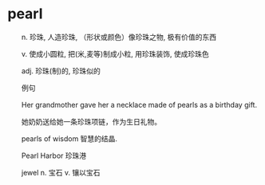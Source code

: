 # pearl

　　n. 珍珠, 人造珍珠, （形状或颜色）像珍珠之物, 极有价值的东西

　　v. 使成小圆粒, 把(米,麦等)制成小粒, 用珍珠装饰, 使成珍珠色

　　adj. 珍珠(制)的, 珍珠似的

　　例句

　　Her grandmother gave her a necklace made of pearls as a birthday gift.

　　她奶奶送给她一条珍珠项链，作为生日礼物。

　　pearls of wisdom 智慧的结晶.

　　Pearl Harbor 珍珠港

　　jewel n. 宝石 v. 镶以宝石

　　‍
